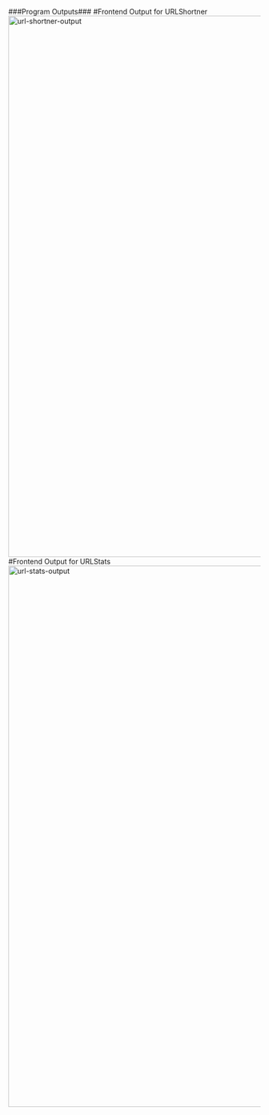 ###Program Outputs###
#Frontend Output for URLShortner
<img width="1919" height="1079" alt="url-shortner-output" src="https://github.com/user-attachments/assets/abe3b354-e08d-4746-950b-594257897109" />
#Frontend Output for URLStats
<img width="1919" height="1079" alt="url-stats-output" src="https://github.com/user-attachments/assets/a16dc984-a292-46ac-9bad-98ef14134a01" />
